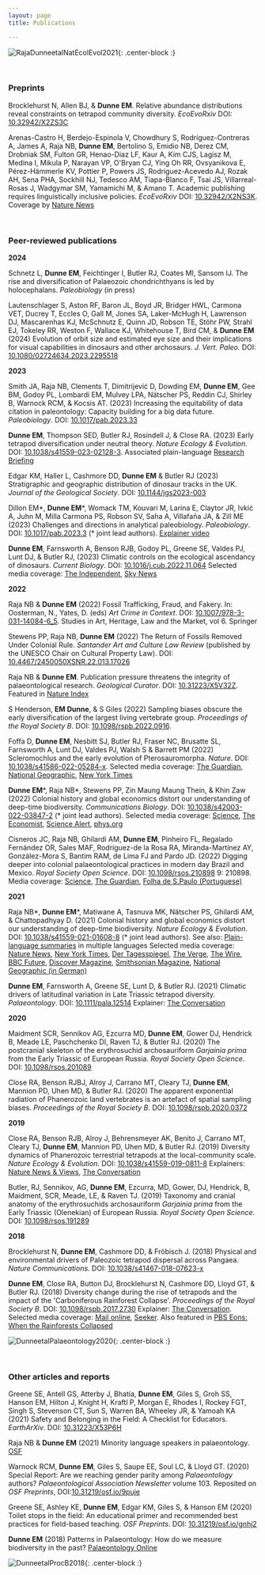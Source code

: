 ```yaml
---
layout: page
title: Publications

---
```


![RajaDunneetalNatEcolEvol2021](/assets/img/graphic_NEE_2021.png){: .center-block :}


<br/>

### Preprints

Brocklehurst N, Allen BJ, & **Dunne EM**. Relative abundance distributions reveal constraints on tetrapod community diversity. *EcoEvoRxiv* DOI: [10.32942/X2ZS3C](https://ecoevorxiv.org/repository/view/5827/)

Arenas-Castro H, Berdejo-Espinola V, Chowdhury S, Rodríguez-Contreras A, James A, Raja NB, **Dunne EM**, Bertolino S, Emidio NB, Derez CM, Drobniak SM, Fulton GR, Henao-Diaz LF, Kaur A, Kim CJS, Lagisz M, Medina I, Mikula P, Narayan VP, O'Bryan CJ, Ying Oh RR, Ovsyanikova E, Pérez-Hämmerle KV, Pottier P, Powers JS, Rodriguez-Acevedo AJ, Rozak AH, Sena PHA, Sockhill NJ, Tedesco AM, Tiapa-Blanco F, Tsai JS, Villarreal-Rosas J, Wadgymar SM, Yamamichi M, & Amano T. Academic publishing requires linguistically inclusive policies. *EcoEvoRxiv* DOI: [10.32942/X2NS3K](https://ecoevorxiv.org/repository/view/5475/). 
Coverage by [Nature News](https://www.nature.com/articles/d41586-023-02529-1)


<br/>

### Peer-reviewed publications


**2024**

Schnetz L, **Dunne EM**, Feichtinger I, Butler RJ, Coates MI, Sansom IJ. The rise and diversification of Palaeozoic chondrichthyans is led by holocephalans. *Paleobiology* (in press)


Lautenschlager S, Aston RF, Baron JL, Boyd JR, Bridger HWL, Carmona VET, Ducrey T, Eccles O, Gall M, Jones SA, Laker-McHugh H, Lawrenson DJ, Mascarenhas KJ, McSchnutz E, Quinn JD, Robson TE, Stöhr PW, Strahl EJ, Tokeley RR, Weston F, Wallace KJ, Whitehouse T, Bird CM, & **Dunne EM** (2024) Evolution of orbit size and estimated eye size and their implications for visual capabilities in dinosaurs and other archosaurs. *J. Vert. Paleo.* DOI: [10.1080/02724634.2023.2295518](https://doi.org/10.1080/02724634.2023.2295518)


**2023**


Smith JA, Raja NB, Clements T, Dimitrijević D, Dowding EM, **Dunne EM**, Gee BM, Godoy PL, Lombardi EM, Mulvey LPA, Nätscher PS, Reddin CJ, Shirley B, Warnock RCM, & Kocsis AT. (2023) Increasing the equitability of data citation in paleontology: Capacity building for a big data future. *Paleobiology*. DOI: [10.1017/pab.2023.33](https://www.cambridge.org/core/journals/paleobiology/article/increasing-the-equitability-of-data-citation-in-paleontology-capacity-building-for-the-big-data-future/5DE206ED3B51F7064E8FD60CA77E8D73)


**Dunne EM**, Thompson SED, Butler RJ, Rosindell J, & Close RA. (2023) Early tetrapod diversification under neutral theory. *Nature Ecology & Evolution*. DOI: [10.1038/s41559-023-02128-3](https://www.nature.com/articles/s41559-023-02128-3). Associated plain-language [Research Briefing](https://www.nature.com/articles/s41559-023-02138-1)


Edgar KM, Haller L, Cashmore DD, **Dunne EM** & Butler RJ (2023) Stratigraphic and geographic distribution of dinosaur tracks in the UK. *Journal of the Geological Society*. DOI: [10.1144/jgs2023-003](https://doi.org/10.1144/jgs2023-003) 


Dillon EM\*, **Dunne EM**\*, Womack TM, Kouvari M, Larina E, Claytor JR, Ivkić A, Juhn M, Milla Carmona PS, Robson SV, Saha A, Villafaña JA, & Zill ME (2023) Challenges and directions in analytical paleobiology. *Paleobiology*. DOI: [10.1017/pab.2023.3](https://doi.org/10.1017/pab.2023.3) (\* joint lead authors). [Explainer video](https://www.youtube.com/watch?v=0jnxVGT3DaM&ab_channel=MirantaKouvari)


**Dunne EM**, Farnsworth A, Benson RJB, Godoy PL, Greene SE, Valdes PJ, Lunt DJ, & Butler RJ, (2023) Climatic controls on the ecological ascendancy of dinosaurs. *Current Biology*. DOI: [10.1016/j.cub.2022.11.064](https://doi.org/10.1016/j.cub.2022.11.064)
Selected media coverage: [The Independent](https://www.independent.co.uk/climate-change/dinosaurs-climate-change-b2246503.html), [Sky News](https://news.sky.com/story/life-finds-a-way-how-climate-change-helped-dinosaur-success-story-12769423)



**2022**


Raja NB & **Dunne EM** (2022) Fossil Trafficking, Fraud, and Fakery. In: Oosterman, N., Yates, D. (eds) *Art Crime in Context*. DOI: [10.1007/978-3-031-14084-6_5](https://doi.org/10.1007/978-3-031-14084-6_5). Studies in Art, Heritage, Law and the Market, vol 6. Springer


Stewens PP, Raja NB, **Dunne EM** (2022) The Return of Fossils Removed Under Colonial Rule. *Santander Art and Culture Law Review* (published by the UNESCO Chair on Cultural Property Law). DOI: [10.4467/2450050XSNR.22.013.17026](https://www.ejournals.eu/SAACLR/2022/2-2022/art/22616) 


Raja NB & **Dunne EM**. Publication pressure threatens the integrity of palaeontological research. *Geological Curator*. DOI:  [10.31223/X5V32Z](https://eartharxiv.org/repository/view/2414/). 
Featured in [Nature Index](https://www.nature.com/articles/d41586-022-03745-x)


S Henderson, **EM Dunne**, & S Giles (2022) Sampling biases obscure the early diversification of the largest living vertebrate group. *Proceedings of the Royal Society B*. DOI: [10.1098/rspb.2022.0916](https://royalsocietypublishing.org/doi/10.1098/rspb.2022.0916).


Foffa D, **Dunne EM**, Nesbitt SJ, Butler RJ, Fraser NC, Brusatte SL, Farnsworth A, Lunt DJ, Valdes PJ, Walsh S & Barrett PM (2022) Scleromochlus and the early evolution of
Pterosauromorpha. *Nature*. DOI: [10.1038/s41586-022-05284-x](https://doi.org/10.1038/s41586-022-05284-x).
Selected media coverage: [The Guardian](https://www.theguardian.com/science/2022/oct/05/scleromochlus-taylori-reptile-unearthed-scotland-related-pterosaurs), [National Geographic](https://www.nationalgeographic.co.uk/science-and-technology/2022/10/230-million-year-old-mystery-fossil-sheds-light-on-origins-of-pterosaurs), [New York Times](https://www.nytimes.com/2022/10/05/science/pterosaurs-reptiles-wings.html)


 **Dunne EM**\*, Raja NB\*, Stewens PP, Zin Maung Maung Thein, & Khin Zaw (2022) Colonial history and global economics distort our understanding of deep-time biodiversity. *Communications Biology*. DOI: [10.1038/s42003-022-03847-2](https://www.nature.com/articles/s42003-022-03847-2) (\* joint lead authors). 
Selected media coverage: [Science](hhttps://www.science.org/content/article/violent-conflict-myanmar-linked-boom-fossil-amber-research-study-claims), [The Economist](https://www.economist.com/graphic-detail/2022/09/22/research-on-amber-from-a-war-torn-part-of-myanmar-is-surging?utm_medium=social-media.content.np&utm_source=twitter&utm_campaign=editorial-social&utm_content=discovery.content&%3Ffsrc%3Dscn%2F=tw%2Fdc), [Science Alert](https://www.sciencealert.com/the-wondrous-beauty-of-myanmar-amber-hides-a-very-dark-secret), [phys.org](https://phys.org/news/2022-10-analysis-myanmar-amber-fossils-explicit.html)


Cisneros JC, Raja NB, Ghilardi AM, **Dunne EM**, Pinheiro FL, Regalado Fernández OR, Sales MAF, Rodríguez-de la Rosa RA, Miranda-Martínez AY, González-Mora S, Bantim RAM, de Lima FJ and Pardo JD. (2022) Digging deeper into colonial palaeontological practices in modern day Brazil and Mexico. *Royal Society Open Science*. DOI: [10.1098/rsos.210898](https://royalsocietypublishing.org/doi/10.1098/rsos.210898) 9: 210898.
Media coverage: [Science](https://www.science.org/content/article/institutions-global-north-hoard-fossils-brazil-study-says), [The Guardian](https://www.theguardian.com/uk-news/2022/mar/02/paleontology-a-hotbed-of-unethical-practices-rooted-in-colonialism-say-scientists), [Folha de S.Paulo (Portuguese)](https://www1.folha.uol.com.br/ciencia/2022/03/paleopirataria-faz-estrangeiros-dominarem-trabalhos-sobre-fosseis-brasileiros-diz-artigo.shtml)


**2021**

Raja NB\*, **Dunne EM**\*, Matiwane A, Tasnuva MK, Nätscher PS, Ghilardi AM, & Chattopadhyay D. (2021) Colonial history and global economics distort our understanding of deep-time biodiversity. *Nature Ecology & Evolution*. DOI: [10.1038/s41559-021-01608-8](https://www.nature.com/articles/s41559-021-01608-8) (\* joint lead authors).
See also: [Plain-language summaries](https://osf.io/bptqf/) in multiple languages
Selected media coverage: [Nature News](https://www.nature.com/articles/d41586-022-00034-5), [New York Times](https://www.nytimes.com/2021/03/22/science/dinosaurs-fossils-colonialism.html), [Der Tagesspiegel](https://m.tagesspiegel.de/wissen/schwarzmarkt-faelschungen-und-vorwuerfe-fossilienforschung-in-schwierigkeiten/27549240.html), [The Verge](https://www.theverge.com/2022/1/4/22865758/decolonizing-earth-sciences-paleontology-fossil-record), [The Wire](https://science.thewire.in/the-sciences/parachute-science-palaeontology-european-colonialism-indian-scientists/), [BBC Future](https://www.bbc.com/future/article/20220113-why-indias-fossil-wealth-has-remained-hidden), [Discover Magazine](https://www.discovermagazine.com/the-sciences/new-data-expose-colonialism-in-paleontology), [Smithsonian Magazine](https://www.smithsonianmag.com/science-nature/why-smuggled-fossils-are-hurting-paleontology-180979480/), [National Geographic (in German)](https://www.nationalgeographic.de/geschichte-und-kultur/2022/01/palaeontologie-herrscht-in-der-forschung-kolonialzeit-kolonialismus)


**Dunne EM**, Farnsworth A, Greene SE, Lunt D, & Butler RJ. (2021) Climatic drivers of latitudinal variation in Late Triassic tetrapod diversity. *Palaeontology*. DOI: [10.1111/pala.12514](https://onlinelibrary.wiley.com/doi/full/10.1111/pala.12514)
Explainer: [The Conversation](https://theconversation.com/prehistoric-creatures-flocked-to-different-latitudes-to-survive-climate-change-the-same-is-taking-place-today-163309)



**2020**

Maidment SCR, Sennikov AG, Ezcurra MD, **Dunne EM**, Gower DJ, Hendrick B, Meade LE, Paschchenko DI, Raven TJ, & Butler RJ. (2020) The postcranial skeleton of the erythrosuchid archosauriform *Garjainia prima* from the Early Triassic of European Russia. *Royal Society Open Science*. DOI: [10.1098/rsos.201089](https://royalsocietypublishing.org/doi/full/10.1098/rsos.201089)

Close RA, Benson RJBJ, Alroy J, Carrano MT, Cleary TJ, **Dunne EM**, Mannion PD, Uhen MD, & Butler RJ. (2020) The apparent exponential radiation of Phanerozoic land vertebrates is an artefact of spatial sampling biases. *Proceedings of the Royal Society B*. DOI: [10.1098/rspb.2020.0372](https://royalsocietypublishing.org/doi/10.1098/rspb.2020.0372)


**2019**

Close RA, Benson RJB, Alroy J, Behrensmeyer AK, Benito J, Carrano MT, Cleary TJ, **Dunne EM**, Mannion PD, Uhen MD, & Butler RJ. (2019) Diversity dynamics of Phanerozoic terrestrial tetrapods at the local-community scale. *Nature Ecology & Evolution*. DOI: [10.1038/s41559-019-0811-8](https://www.nature.com/articles/s41559-019-0811-8)
Explainers: 
[Nature News & Views](https://www.nature.com/articles/s41559-019-0863-9), [The Conversation](https://theconversation.com/land-animal-diversity-was-stable-for-millions-of-years-before-humans-came-along-new-study-111855?)

Butler, RJ, Sennikov, AG, **Dunne EM**, Ezcurra, MD, Gower, DJ, Hendrick, B, Maidment, SCR, Meade, LE, & Raven TJ. (2019) Taxonomy and cranial anatomy of the erythrosuchids archosauriform *Garjainia prima* from the Early Triassic (Olenekian) of European Russia. *Royal Society Open Science*. DOI: [10.1098/rsos.191289](https://royalsocietypublishing.org/doi/10.1098/rsos.191289)


**2018**

Brocklehurst N, **Dunne EM**, Cashmore DD, & Fröbisch J. (2018) Physical and environmental drivers of Paleozoic tetrapod dispersal across Pangaea. *Nature Communications*. DOI: [10.1038/s41467-018-07623-x](https://www.nature.com/articles/s41467-018-07623-x) 

**Dunne EM**, Close RA, Button DJ, Brocklehurst N, Cashmore DD, Lloyd GT, & Butler RJ. (2018) Diversity change during the rise of tetrapods and the impact of the 'Carboniferous Rainforest Collapse'. *Proceedings of the Royal Society B*. DOI: [10.1098/rspb.2017.2730](https://royalsocietypublishing.org/doi/10.1098/rspb.2017.2730)
Explainer: [The Conversation](https://theconversation.com/rainforest-collapse-in-prehistoric-times-changed-the-course-of-evolution-91289). 
Selected media coverage: [Mail online](https://www.dailymail.co.uk/sciencetech/article-5364737/Climate-change-307-million-years-ago-determined-future.html),  [Seeker](https://www.seeker.com/earth-conservation/prehistoric-rainforest-collapse-dramatically-changed-the-course-of-evolution). Also featured in [PBS Eons: When the Rainforests Collapsed](https://www.youtube.com/watch?v=sFHTA8dKceI)


![DunneetalPalaeontology2020](/assets/img/graphic_Palaeo_2020.png){: .center-block :}


<br/>

### Other articles and reports


Greene SE, Antell GS, Atterby J, Bhatia, **Dunne EM**, Giles S, Groh SS, Hanson EM, Hilton J, Knight H, Kraftl P, Morgan E, Rhodes I, Rockey FGT, Singh S, Stevenson CT, Sun S, Warren BA, Wheeley JR, & Yamoah KA (2021) Safety and Belonging in the Field: A Checklist for Educators. *EarthArXiv*. DOI: [10.31223/X53P6H](https://eartharxiv.org/repository/view/2607/)

Raja NB & **Dunne EM** (2021) Minority language speakers in palaeontology. [OSF](https://osf.io/nzjre)

Warnock RCM, **Dunne EM**, Giles S, Saupe EE, Soul LC, & Lloyd GT. (2020) Special Report: Are we reaching gender parity among *Palaeontology* authors? *Palaeontological Association Newsletter* volume 103. Reposited on *OSF Preprints*, DOI:[10.31219/osf.io/9puje](https://osf.io/9puje/)

Greene SE, Ashley KE, **Dunne EM**, Edgar KM, Giles S, & Hanson EM (2020) Toilet stops in the field: An educational primer and recommended best practices for field-based teaching. *OSF Preprints*. DOI: [10.31219/osf.io/gnhj2](https://osf.io/gnhj2/)

**Dunne EM** (2018) Patterns in Palaeontology: How do we measure biodiversity in the past? [Palaeontology Online](https://www.palaeontologyonline.com/articles/2018/patterns-in-palaeontology-how-do-we-measure-biodiversity-in-the-past/) 




![DunneetalProcB2018](/assets/img/graphic_ProcB_2018.jpg){: .center-block :}

